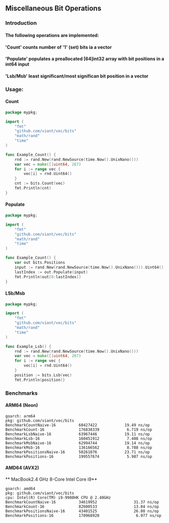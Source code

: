 ## Miscellaneous Bit Operations

### Introduction

#### The following operations are implemented:

#### 'Count' counts number of '1' (set) bits ia a vector

#### 'Populate' populates a preallocated [64]int32 array with bit positions in a int64 input

#### 'Lsb/Msb' least significant/most significan bit position in a vector
### Usage:

#### Count

```go
package mypkg;

import (
	"fmt"
	"github.com/viant/vec/bits"
	"math/rand"
	"time"
)

func Example_Count() {
	rnd := rand.New(rand.NewSource(time.Now().UnixNano()))
	var vec = make([]uint64, 267)
	for i := range vec {
		vec[i] = rnd.Uint64()
	}
	cnt := bits.Count(vec)
	fmt.Println(cnt)
}
```

#### Populate

```go
package mypkg;

import (
	"fmt"
	"github.com/viant/vec/bits"
	"math/rand"
	"time"
)

func Example_Count() {
	var out bits.Positions
	input := rand.New(rand.NewSource(time.Now().UnixNano())).Uint64()
	lastIndex := out.Populate(input)
	fmt.Println(out[0:lastIndex])
}
```


#### LSb/Msb

```go
package mypkg;

import (
	"fmt"
	"github.com/viant/vec/bits"
	"math/rand"
	"time"
)

func Example_Lsb() {
	rnd := rand.New(rand.NewSource(time.Now().UnixNano()))
	var vec = make([]uint64, 267)
	for i := range vec {
		vec[i] = rnd.Uint64()
	}
	position := bits.Lsb(vec)
	fmt.Println(position)}
```

### Benchmarks
#### ARM64 (Neon)

```text
goarch: arm64
pkg: github.com/viant/vec/bits
BenchmarkCountNaive-16        	60427422	        19.49 ns/op
BenchmarkCount-16             	176838339	         6.719 ns/op
BenchmarkLsbNaive-16          	63967446	        19.11 ns/op
BenchmarkLsb-16               	160451912	         7.408 ns/op
BenchmarkMsbNaive-16          	62994744	        19.14 ns/op
BenchmarkMsb-16               	136166562	         8.788 ns/op
BenchmarkPositionsNaive-16    	50261076	        23.71 ns/op
BenchmarkPositions-16         	199557674	         5.987 ns/op
```

#### AMD64 (AVX2)

** MacBook2.4 GHz 8-Core Intel Core i9**

```text
goarch: amd64
pkg: github.com/viant/vec/bits
cpu: Intel(R) Core(TM) i9-9980HK CPU @ 2.40GHz
BenchmarkCountNaive-16          34619952                31.37 ns/op
BenchmarkCount-16               82600533                13.84 ns/op
BenchmarkPositionsNaive-16      43401525                26.80 ns/op
BenchmarkPositions-16           170968920                6.977 ns/op
```

